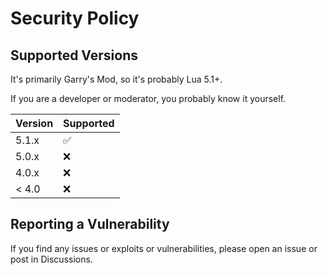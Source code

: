 # Security Policy

## Supported Versions

It's primarily Garry's Mod, so it's probably Lua 5.1+.

If you are a developer or moderator, you probably know it yourself.

| Version | Supported          |
| ------- | ------------------ |
| 5.1.x   | :white_check_mark: |
| 5.0.x   | :x:                |
| 4.0.x   | :x:                |
| < 4.0   | :x:                |

## Reporting a Vulnerability

If you find any issues or exploits or vulnerabilities, please open an issue or post in Discussions.
